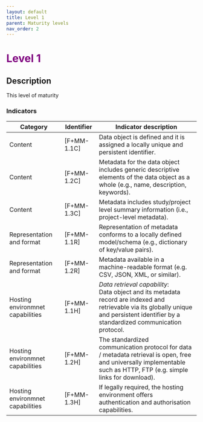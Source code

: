 ```yaml
---
layout: default
title: Level 1
parent: Maturity levels
nav_order: 2
---
```


# <span style="color:purple;font-weight:bold">Level 1</span>

## Description

This level of maturity 

### Indicators

| Category | Identifier | Indicator description |
| -------- | ---------- | ---------------------- |
| Content | [F+MM-1.1C] | Data object is defined and it is assigned a locally unique and persistent identifier. |
| Content | [F+MM-1.2C] | Metadata for the data object includes generic descriptive elements of the data object as a whole (e.g., name, description, keywords). |
| Content | [F+MM-1.3C] | Metadata includes study/project level summary information (i.e., project-level metadata). |
| Representation and format |  [F+MM-1.1R] | Representation of metadata conforms to a locally defined model/schema  (e.g., dictionary of key/value pairs). |
| Representation and format |  [F+MM-1.2R] | Metadata available in a machine-readable format (e.g. CSV, JSON, XML, or similar). |
| Hosting environmnet capabilities | [F+MM-1.1H] | *Data retrieval capability*:<br/> Data object and its metadata record are indexed and retrievable via its globally unique and persistent identifier by a standardized communication protocol. |
| Hosting environmnet capabilities | [F+MM-1.2H] | The standardized communication protocol for data / metadata retrieval is open, free and universally implementable such as HTTP, FTP (e.g. simple links for download). |
| Hosting environmnet capabilities | [F+MM-1.3H] | If legally required, the hosting environment offers authentication and authorisation capabilities. |
